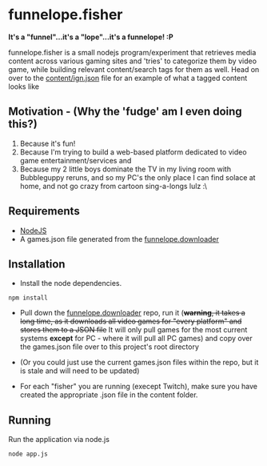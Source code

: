 # funnelope.fisher
**It's a "funnel"...it's a "lope"...it's a funnelope! :P**

funnelope.fisher is a small nodejs program/experiment that retrieves media content across various gaming sites and 'tries' to categorize them by video game, while building relevant content/search tags for them as well. Head on over to the [content/ign.json](https://github.com/Parallel-Platform/funnelope.fisher/blob/master/content/ign.json) file for an example of what a tagged content looks like

## Motivation - (Why the 'fudge' am I even doing this?)

1. Because it's fun!
2. Because I'm trying to build a web-based platform dedicated to video game entertainment/services and 
3. Because my 2 little boys dominate the TV in my living room with Bubbleguppy reruns, and so my PC's the only place I can find solace at home, and not go crazy from cartoon sing-a-longs lulz :\

## Requirements
* [NodeJS](https://nodejs.org/)
* A games.json file generated from the [funnelope.downloader](https://github.com/Parallel-Platform/funnelope.downloader)

## Installation

* Install the node dependencies.

```shell
npm install
```

* Pull down the [funnelope.downloader](https://github.com/Parallel-Platform/funnelope.downloader) repo, run it (~~**warning**, it takes a long time, as it downloads all video games for "every platform" and stores them to a JSON file~~ It will only pull games for the most current systems **except** for PC - where it will pull all PC games) and copy over the games.json file over to this project's root directory
* (Or you could just use the current games.json files within the repo, but it is stale and will need to be updated)

* For each "fisher" you are running (execept Twitch), make sure you have created the appropriate <fisher>.json file in the content folder.

## Running

Run the application via node.js

```shell
node app.js
```


